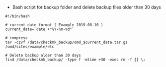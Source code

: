 - Bash script for backup folder and delete backup files older than 30 days

```
#!/bin/bash

# current date format ( Example 2019-08-10 )
current_date=`date +"%Y-%m-%d"` 

# compress
tar -czvf /data/checkmk_backup/omd_$current_date.tar.gz /omd/sites/example/etc

# Delete backup older than 30 days
find /data/checkmk_backup/ -type f -mtime +30 -exec rm -f {} \;

```
